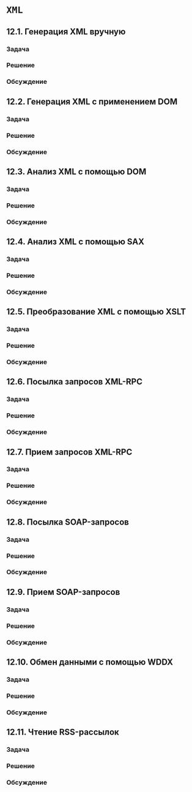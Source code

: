 # `XML`

## 12.1. Генерация XML вручную
### Задача
### Решение
### Обсуждение

## 12.2. Генерация XML с применением DOM
### Задача
### Решение
### Обсуждение

## 12.3. Анализ XML с помощью DOM
### Задача
### Решение
### Обсуждение

## 12.4. Анализ XML с помощью SAX
### Задача
### Решение
### Обсуждение

## 12.5. Преобразование XML с помощью XSLT
### Задача
### Решение
### Обсуждение

## 12.6. Посылка запросов XML-RPC
### Задача
### Решение
### Обсуждение

## 12.7. Прием запросов XML-RPC
### Задача
### Решение
### Обсуждение

## 12.8. Посылка SOAP-запросов
### Задача
### Решение
### Обсуждение

## 12.9. Прием SOAP-запросов
### Задача
### Решение
### Обсуждение

## 12.10. Обмен данными с помощью WDDX
### Задача
### Решение
### Обсуждение

## 12.11. Чтение RSS-рассылок
### Задача
### Решение
### Обсуждение

